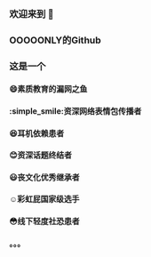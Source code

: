 ### 欢迎来到 👋
### OOOOONLY的Github

### 这是一个
#### :smile:素质教育的漏网之鱼
#### :simple_smile:资深网络表情包传播者
#### :laughing:耳机依赖患者
#### :blush:资深话题终结者
#### :smiley:丧文化优秀继承者
#### :relaxed:彩虹屁国家级选手
#### :flushed:线下轻度社恐患者
#### 。。。

<!--
**only52607/only52607** is a ✨ _special_ ✨ repository because its `README.md` (this file) appears on your GitHub profile.

Here are some ideas to get you started:

- 🔭 I’m currently working on ...
- 🌱 I’m currently learning ...
- 👯 I’m looking to collaborate on ...
- 🤔 I’m looking for help with ...
- 💬 Ask me about ...
- 📫 How to reach me: ...
- 😄 Pronouns: ...
- ⚡ Fun fact: ...
-->
